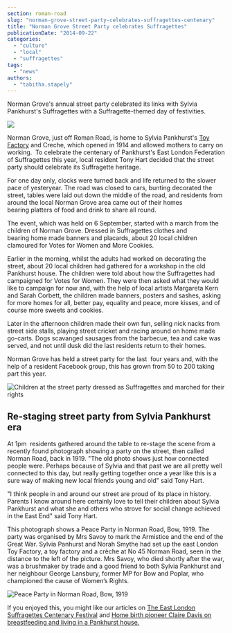 ```yaml
---
section: roman-road
slug: "norman-grove-street-party-celebrates-suffragettes-centenary"
title: "Norman Grove Street Party celebrates Suffragettes"
publicationDate: "2014-09-22"
categories: 
  - "culture"
  - "local"
  - "suffragettes"
tags: 
  - "news"
authors: 
  - "tabitha.stapely"
---
```


Norman Grove's annual street party celebrated its links with Sylvia Pankhurst's Suffragettes with a Suffragette-themed day of festivities.

![](/images/Norman-Grove-Suffragettes-Street-Party-1.jpg)

Norman Grove, just off Roman Road, is home to Sylvia Pankhurst's [Toy Factory](https://romanroadlondon.com/sylvia-pankhursts-east-london-toy-factory/) and Creche, which opened in 1914 and allowed mothers to carry on working.  To celebrate the centenary of Pankhurst's East London Federation of Suffragettes this year, local resident Tony Hart decided that the street party should celebrate its Suffragette heritage.

For one day only, clocks were turned back and life returned to the slower pace of yesteryear. The road was closed to cars, bunting decorated the street, tables were laid out down the middle of the road, and residents from around the local Norman Grove area came out of their homes bearing platters of food and drink to share all round.

The event, which was held on 6 September, started with a march from the children of Norman Grove. Dressed in Suffragettes clothes and bearing home made banners and placards, about 20 local children clamoured for Votes for Women and More Cookies.

Earlier in the morning, whilst the adults had worked on decorating the street, about 20 local children had gathered for a workshop in the old Pankhurst house. The children were told about how the Suffragettes had campaigned for Votes for Women. They were then asked what they would like to campaign for now and, with the help of local artists Margareta Kern and Sarah Corbett, the children made banners, posters and sashes, asking for more homes for all, better pay, equality and peace, more kisses, and of course more sweets and cookies.

Later in the afternoon children made their own fun, selling nick nacks from street side stalls, playing street cricket and racing around on home made go-carts. Dogs scavanged sausages from the barbecue, tea and cake was served, and not until dusk did the last residents return to their homes.

Norman Grove has held a street party for the last  four years and, with the help of a resident Facebook group, this has grown from 50 to 200 taking part this year.

![](/images/Norman-Grove-Suffragettes-Street-Party-children-1.jpg "Children at the street party dressed as Suffragettes and marched for their rights")

## Re-staging street party from Sylvia Pankhurst era

At 1pm  residents gathered around the table to re-stage the scene from a recently found photograph showing a party on the street, then called Norman Road, back in 1919. "The old photo shows just how connected people were. Perhaps because of Sylvia and that past we are all pretty well connected to this day, but really getting together once a year like this is a sure way of making new local friends young and old" said Tony Hart.

"I think people in and around our street are proud of its place in history. Parents I know around here certainly love to tell their children about Sylvia Pankhurst and what she and others who strove for social change achieved in the East End" said Tony Hart.

This photograph shows a Peace Party in Norman Road, Bow, 1919. The party was organised by Mrs Savoy to mark the Armistice and the end of the Great War. Sylvia Panhurst and Norah Smythe had set up the east London Toy Factory, a toy factory and a crèche at No 45 Norman Road, seen in the distance to the left of the picture. Mrs Savoy, who died shortly after the war, was a brushmaker by trade and a good friend to both Sylvia Pankhurst and her neighbour George Lansbury, former MP for Bow and Poplar, who championed the cause of Women’s Rights.

![](/images/Norman-Road-Street-Party-1919.jpg "Peace Party in Norman Road, Bow, 1919")

If you enjoyed this, you might like our articles on [The East London Suffragettes Centenary Festival](https://romanroadlondon.com/east-london-suffragettes-festival "East London Suffragettes centenary festival") and [Home birth pioneer Claire Davis on breastfeeding and living in a Pankhurst house.](https://romanroadlondon.com/claire-davis-home-birth-breastfeeding-sylvia-pankhurst-toy-factory "Home birth pioneer Claire Davis on breastfeeding and living in a Pankhurst house")
